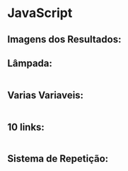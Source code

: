# JavaScript

## Imagens dos Resultados:
<div>
    <h2>Lâmpada:</h2>
    <img href="https://cdn.discordapp.com/attachments/782912374797500417/907374117613862952/unknown.png">
    <h2>Varias Variaveis:</h2>
    <img href="https://cdn.discordapp.com/attachments/782912374797500417/907374634742206555/unknown.png">
    <h2>10 links:</h2>
    <img href="https://cdn.discordapp.com/attachments/782912374797500417/907375354476380180/unknown.png">
    <h2>Sistema de Repetição:</h2>
    <img href="https://cdn.discordapp.com/attachments/782912374797500417/907376220222681118/unknown.png">
</div>